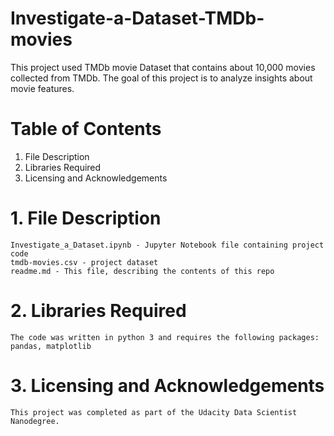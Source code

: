 # Investigate-a-Dataset-TMDb-movies

This project used TMDb movie Dataset that contains about 10,000 movies collected from TMDb. The goal of this project is to analyze insights about movie features.

# Table of Contents

  1. File Description
  2. Libraries Required
  3. Licensing and Acknowledgements
  
# 1. File Description
    Investigate_a_Dataset.ipynb - Jupyter Notebook file containing project code
    tmdb-movies.csv - project dataset
    readme.md - This file, describing the contents of this repo
    
# 2. Libraries Required
    The code was written in python 3 and requires the following packages: pandas, matplotlib
    
# 3. Licensing and Acknowledgements
    This project was completed as part of the Udacity Data Scientist Nanodegree.
